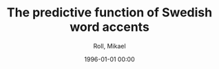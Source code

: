 ---
layout: post
title: The predictive function of Swedish word accents

date: 1996-01-01 00:00
author: Roll, Mikael
tags: ["morphology","phonology","prediction","prosody","speech processing"]
journal: Frontiers in Psychology

link: https://doi.org/10.3389/fpsyg.2022.910787

year: 2022
---